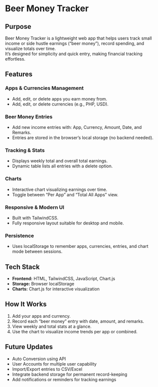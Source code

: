 # **Beer Money Tracker**

## **Purpose**
Beer Money Tracker is a lightweight web app that helps users track small income or side hustle earnings (“beer money”), record spending, and visualize totals over time.  
It’s designed for simplicity and quick entry, making financial tracking effortless.

## **Features**

### **Apps & Currencies Management**
- Add, edit, or delete apps you earn money from.  
- Add, edit, or delete currencies (e.g., PHP, USD).

### **Beer Money Entries**
- Add new income entries with: App, Currency, Amount, Date, and Remarks.  
- Entries are stored in the browser’s local storage (no backend needed).

### **Tracking & Stats**
- Displays weekly total and overall total earnings.  
- Dynamic table lists all entries with a delete option.

### **Charts**
- Interactive chart visualizing earnings over time.  
- Toggle between “Per App” and “Total All Apps” view.

### **Responsive & Modern UI**
- Built with TailwindCSS.  
- Fully responsive layout suitable for desktop and mobile.

### **Persistence**
- Uses localStorage to remember apps, currencies, entries, and chart mode between sessions.

## **Tech Stack**
- **Frontend:** HTML, TailwindCSS, JavaScript, Chart.js  
- **Storage:** Browser localStorage  
- **Charts:** Chart.js for interactive visualization

## **How It Works**
1. Add your apps and currency.  
2. Record each “beer money” entry with date, amount, and remarks.  
3. View weekly and total stats at a glance.  
4. Use the chart to visualize income trends per app or combined.

## **Future Updates**
- Auto Conversion using API  
- User Accounts for multiple user capability  
- Import/Export entries to CSV/Excel  
- Integrate backend storage for permanent record-keeping  
- Add notifications or reminders for tracking earnings
